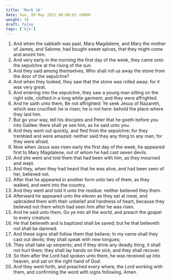 ```yaml
---
title: 'Mark 16'
date: Sun, 09 May 2021 00:00:01 +0000
weight: 16
draft: false
tags: ['kjv'] 
---
```


1. And when the sabbath was past, Mary Magdalene, and Mary the mother of James, and Salome, had bought sweet spices, that they might come and anoint him.
2. And very early in the morning the first day of the week, they came unto the sepulchre at the rising of the sun.
3. And they said among themselves, Who shall roll us away the stone from the door of the sepulchre?
4. And when they looked, they saw that the stone was rolled away: for it was very great.
5. And entering into the sepulchre, they saw a young man sitting on the right side, clothed in a long white garment; and they were affrighted.
6. And he saith unto them, Be not affrighted: Ye seek Jesus of Nazareth, which was crucified: he is risen; he is not here: behold the place where they laid him.
7. But go your way, tell his disciples and Peter that he goeth before you into Galilee: there shall ye see him, as he said unto you.
8. And they went out quickly, and fled from the sepulchre; for they trembled and were amazed: neither said they any thing to any man; for they were afraid.
9. Now when Jesus was risen early the first day of the week, he appeared first to Mary Magdalene, out of whom he had cast seven devils.
10. And she went and told them that had been with him, as they mourned and wept.
11. And they, when they had heard that he was alive, and had been seen of her, believed not.
12. After that he appeared in another form unto two of them, as they walked, and went into the country.
13. And they went and told it unto the residue: neither believed they them.
14. Afterward he appeared unto the eleven as they sat at meat, and upbraided them with their unbelief and hardness of heart, because they believed not them which had seen him after he was risen.
15. And he said unto them, Go ye into all the world, and preach the gospel to every creature.
16. He that believeth and is baptized shall be saved; but he that believeth not shall be damned.
17. And these signs shall follow them that believe; In my name shall they cast out devils; they shall speak with new tongues;
18. They shall take up serpents; and if they drink any deadly thing, it shall not hurt them; they shall lay hands on the sick, and they shall recover.
19. So then after the Lord had spoken unto them, he was received up into heaven, and sat on the right hand of God.
20. And they went forth, and preached every where, the Lord working with them, and confirming the word with signs following. Amen.

